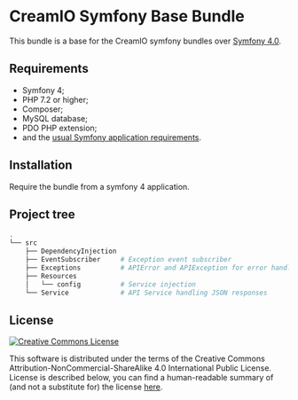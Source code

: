 # CreamIO Symfony Base Bundle

This bundle is a base for the CreamIO 
symfony bundles over [Symfony 4.0][3].

Requirements
------------

  * Symfony 4;
  * PHP 7.2 or higher;
  * Composer;
  * MySQL database;
  * PDO PHP extension;
  * and the [usual Symfony application 
requirements][1].
  
Installation
------------

Require the bundle from a symfony 4 
application.

Project tree
------------

```bash
.
└── src
    ├── DependencyInjection
    ├── EventSubscriber     # Exception event subscriber
    ├── Exceptions          # APIError and APIException for error handling in API
    ├── Resources
    │   └── config          # Service injection
    └── Service             # API Service handling JSON responses
```

License
-------
[![Creative Commons License](https://i.creativecommons.org/l/by-nc-sa/4.0/88x31.png)](http://creativecommons.org/licenses/by-nc-sa/4.0/)

This software is distributed under the terms of the Creative Commons Attribution-NonCommercial-ShareAlike 4.0 International Public License. License is described below, you can find a human-readable summary of (and not a substitute for) the license [here](http://creativecommons.org/licenses/by-nc-sa/4.0/).

[1]: 
https://symfony.com/doc/current/reference/requirements.html
[2]: 
https://symfony.com/doc/current/cookbook/configuration/web_server_configuration.html
[3]: https://symfony.com/
